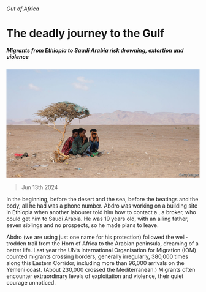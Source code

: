 ###### Out of Africa

# The deadly journey to the Gulf 

##### Migrants from Ethiopia to Saudi Arabia risk drowning, extortion and violence 

![image](images/20240615_MAP001.jpg) 

> Jun 13th 2024 

In the beginning, before the desert and the sea, before the beatings and the body, all he had was a phone number. Abdro was working on a building site in Ethiopia when another labourer told him how to contact a , a broker, who could get him to Saudi Arabia. He was 19 years old, with an ailing father, seven siblings and no prospects, so he made plans to leave.

Abdro (we are using just one name for his protection) followed the well-trodden trail from the Horn of Africa to the Arabian peninsula, dreaming of a better life. Last year the UN’s International Organisation for Migration (IOM) counted migrants crossing borders, generally irregularly, 380,000 times along this Eastern Corridor, including more than 96,000 arrivals on the Yemeni coast. (About 230,000 crossed the Mediterranean.) Migrants often encounter extraordinary levels of exploitation and violence, their quiet courage unnoticed.

